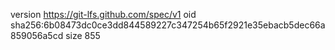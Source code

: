 version https://git-lfs.github.com/spec/v1
oid sha256:6b08473dc0ce3dd844589227c347254b65f2921e35ebacb5dec66a859056a5cd
size 855
